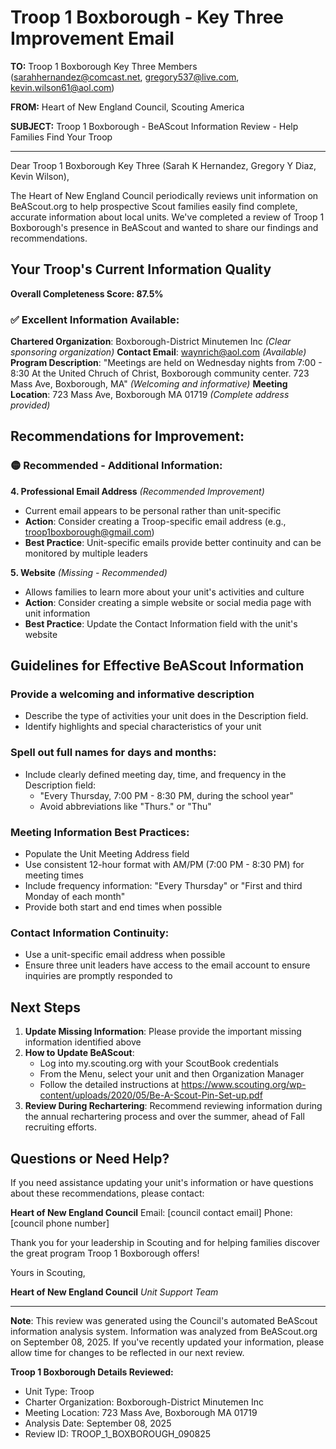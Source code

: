 # Troop 1 Boxborough - Key Three Improvement Email

**TO:** Troop 1 Boxborough Key Three Members (sarahhernandez@comcast.net, gregory537@live.com, kevin.wilson61@aol.com)

**FROM:** Heart of New England Council, Scouting America

**SUBJECT:** Troop 1 Boxborough - BeAScout Information Review - Help Families Find Your Troop

---

Dear Troop 1 Boxborough Key Three (Sarah K Hernandez, Gregory Y Diaz, Kevin Wilson),

The Heart of New England Council periodically reviews unit information on BeAScout.org to help prospective Scout families easily find complete, accurate information about local units. We've completed a review of Troop 1 Boxborough's presence in BeAScout and wanted to share our findings and recommendations.

## Your Troop's Current Information Quality

**Overall Completeness Score: 87.5%**

### ✅ **Excellent Information Available:**
**Chartered Organization**: Boxborough-District Minutemen Inc *(Clear sponsoring organization)*
**Contact Email**: waynrich@aol.com *(Available)*
**Program Description**: "Meetings are held on Wednesday nights from 7:00 - 8:30 At the United Chruch of Christ, Boxborough community center. 723 Mass Ave, Boxborough, MA" *(Welcoming and informative)*
**Meeting Location**: 723 Mass Ave, Boxborough MA 01719 *(Complete address provided)*

## Recommendations for Improvement:

### 🟡 **Recommended - Additional Information:**

**4. Professional Email Address** *(Recommended Improvement)*
- Current email appears to be personal rather than unit-specific
- **Action**: Consider creating a Troop-specific email address (e.g., troop1boxborough@gmail.com)
- **Best Practice**: Unit-specific emails provide better continuity and can be monitored by multiple leaders

**5. Website** *(Missing - Recommended)*
- Allows families to learn more about your unit's activities and culture
- **Action**: Consider creating a simple website or social media page with unit information
- **Best Practice**: Update the Contact Information field with the unit's website

## Guidelines for Effective BeAScout Information

### **Provide a welcoming and informative description**
- Describe the type of activities your unit does in the Description field.
- Identify highlights and special characteristics of your unit

### **Spell out full names for days and months:**
- Include clearly defined meeting day, time, and frequency in the Description field:
  - "Every Thursday, 7:00 PM - 8:30 PM, during the school year"
  - Avoid abbreviations like "Thurs." or "Thu"

### **Meeting Information Best Practices:**
- Populate the Unit Meeting Address field
- Use consistent 12-hour format with AM/PM (7:00 PM - 8:30 PM) for meeting times
- Include frequency information: "Every Thursday" or "First and third Monday of each month"
- Provide both start and end times when possible

### **Contact Information Continuity:**
- Use a unit-specific email address when possible
- Ensure three unit leaders have access to the email account to ensure inquiries are promptly responded to

## Next Steps

1. **Update Missing Information**: Please provide the important missing information identified above
2. **How to Update BeAScout**: 
   - Log into my.scouting.org with your ScoutBook credentials
   - From the Menu, select your unit and then Organization Manager
   - Follow the detailed instructions at
     https://www.scouting.org/wp-content/uploads/2020/05/Be-A-Scout-Pin-Set-up.pdf
3. **Review During Rechartering**: Recommend reviewing information during the annual rechartering process and over the summer, ahead of Fall recruiting efforts.

## Questions or Need Help?

If you need assistance updating your unit's information or have questions about these recommendations, please contact:

**Heart of New England Council**
Email: [council contact email]
Phone: [council phone number]

Thank you for your leadership in Scouting and for helping families discover the great program Troop 1 Boxborough offers!

Yours in Scouting,

**Heart of New England Council**
*Unit Support Team*

---

**Note**: This review was generated using the Council's automated BeAScout information analysis system. Information was analyzed from BeAScout.org on September 08, 2025. If you've recently updated your information, please allow time for changes to be reflected in our next review.

**Troop 1 Boxborough Details Reviewed:**
- Unit Type: Troop
- Charter Organization: Boxborough-District Minutemen Inc
- Meeting Location: 723 Mass Ave, Boxborough MA 01719
- Analysis Date: September 08, 2025
- Review ID: TROOP_1_BOXBOROUGH_090825
